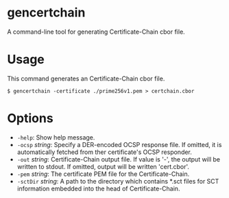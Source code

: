 # gencertchain

A command-line tool for generating Certificate-Chain cbor file.

# Usage

This command generates an Certificate-Chain cbor file.

```ShellSession
$ gencertchain -certificate ./prime256v1.pem > certchain.cbor
```
# Options

- `-help`:                 Show help message.
- `-ocsp` _string_:        Specify a DER-encoded OCSP response file. If omitted, it is automatically fetched from ther certificate's OCSP responder.
- `-out` _string_:         Certificate-Chain output file. If value is '-', the output will be written to stdout. If omitted, output will be written 'cert.cbor'.
- `-pem` _string_:         The certificate PEM file for the Certificate-Chain.
- `-sctDir` _string_:      A path to the directory which contains *.sct files for SCT information embedded into the head of Certificate-Chain.
